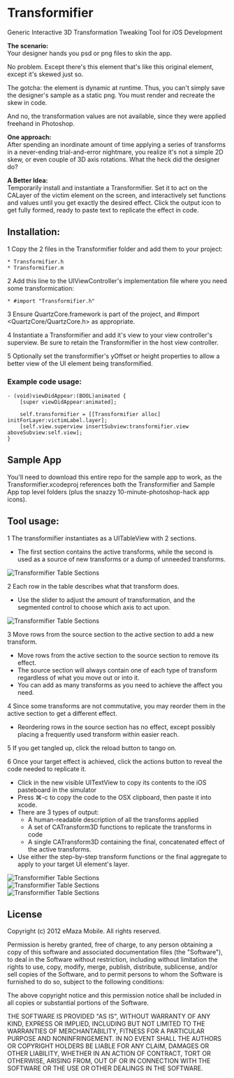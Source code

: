 # Transformifier

Generic Interactive 3D Transformation Tweaking Tool for iOS Development

**The scenario:**  
Your designer hands you psd or png files to skin the app. 

No problem. Except there's this element that's like this original element, except it's skewed just so. 

The gotcha: the element is dynamic at runtime.  Thus, you can't simply save the designer's sample as a static png. You must render and recreate the skew in code.

And no, the transformation values are not available, since they were applied freehand in Photoshop.

**One approach:**  
After spending an inordinate amount of time applying a series of transforms in a never-ending trial-and-error nightmare, you realize it's not a simple 2D skew, or even couple of 3D axis rotations. What the heck did the designer do?

**A Better Idea:**  
Temporarily install and instantiate a Transformifier. Set it to act on the CALayer of the victim element on the screen, and interactively set functions and values until you get exactly the desired effect. Click the output icon to get fully formed, ready to paste text to replicate the effect in code.

## Installation:

1 Copy the 2 files in the Transformifier folder and add them to your project:

	* Transformifier.h
	* Transformifier.m
	
2 Add this line to the UIViewController's implementation file where you need some transformication:

	* #import "Transformifier.h"

3 Ensure QuartzCore.framework is part of the project, and #import <QuartzCore/QuartzCore.h> as appropriate.

4 Instantiate a Transformifier and add it's view to your view controller's superview. Be sure to retain the Transformifier in the host view controller.

5 Optionally set the transformifier's yOffset or height properties to allow a better view of the UI element being transformified.


### Example code usage:

	- (void)viewDidAppear:(BOOL)animated {
		[super viewDidAppear:animated];

		self.transformifier = [[Transformifier alloc] initForLayer:victimLabel.layer];
		[self.view.superview insertSubview:transformifier.view aboveSubview:self.view];
	}

## Sample App

You'll need to download this entire repo for the sample app to work, as the Transformifier.xcodeproj references both the Transformifier and Sample App top level folders (plus the snazzy 10-minute-photoshop-hack app icons).

## Tool usage:


1 The transformifier instantiates as a UITableView with 2 sections. 

* The first section contains the active transforms, while the second is used as a source of new transforms or a dump of unneeded transforms.

![Transformifier Table Sections](Transformifier/wiki/images/transformifier1.png)

2 Each row in the table describes what that transform does. 

* Use the slider to adjust the amount of transformation, and the segmented control to choose which axis to act upon.

![Transformifier Table Sections](Transformifier/wiki/images/transformifier2.png)
 
3 Move rows from the source section to the active section to add a new transform.

* Move rows from the active section to the source section to remove its effect. 
* The source section will always contain one of each type of transform regardless of what you move out or into it. 
* You can add as many transforms as you need to achieve the affect you need.  


4 Since some transforms are not commutative, you may reorder them in the active section to get a different effect.

* Reordering rows in the source section has no effect, except possibly placing a frequently used transform within easier reach.  


5 If you get tangled up, click the reload button to tango on.  


6 Once your target effect is achieved, click the actions button to reveal the code needed to replicate it.

* Click in the new visible UITextView to copy its contents to the iOS pasteboard in the simulator
* Press ⌘-c to copy the code to the OSX clipboard, then paste it into xcode.
* There are 3 types of output:
	* A human-readable description of all the transforms applied
	* A set of CATransform3D functions to replicate the transforms in code
	* A single CATransform3D containing the final, concatenated effect of the active transforms.
* Use either the step-by-step transform functions or the final aggregate to apply to your target UI element's layer.  

![Transformifier Table Sections](Transformifier/wiki/images/transformifier3.png)  
![Transformifier Table Sections](Transformifier/wiki/images/transformifier4.png)  
![Transformifier Table Sections](Transformifier/wiki/images/transformifier5.png)  




## License

Copyright (c) 2012 eMaza Mobile. All rights reserved.

Permission is hereby granted, free of charge, to any person obtaining
a copy of this software and associated documentation files (the
"Software"), to deal in the Software without restriction, including
without limitation the rights to use, copy, modify, merge, publish,
distribute, sublicense, and/or sell copies of the Software, and to
permit persons to whom the Software is furnished to do so, subject to
the following conditions:

The above copyright notice and this permission notice shall be
included in all copies or substantial portions of the Software.

THE SOFTWARE IS PROVIDED "AS IS", WITHOUT WARRANTY OF ANY KIND,
EXPRESS OR IMPLIED, INCLUDING BUT NOT LIMITED TO THE WARRANTIES OF
MERCHANTABILITY, FITNESS FOR A PARTICULAR PURPOSE AND
NONINFRINGEMENT. IN NO EVENT SHALL THE AUTHORS OR COPYRIGHT HOLDERS BE
LIABLE FOR ANY CLAIM, DAMAGES OR OTHER LIABILITY, WHETHER IN AN ACTION
OF CONTRACT, TORT OR OTHERWISE, ARISING FROM, OUT OF OR IN CONNECTION
WITH THE SOFTWARE OR THE USE OR OTHER DEALINGS IN THE SOFTWARE.

